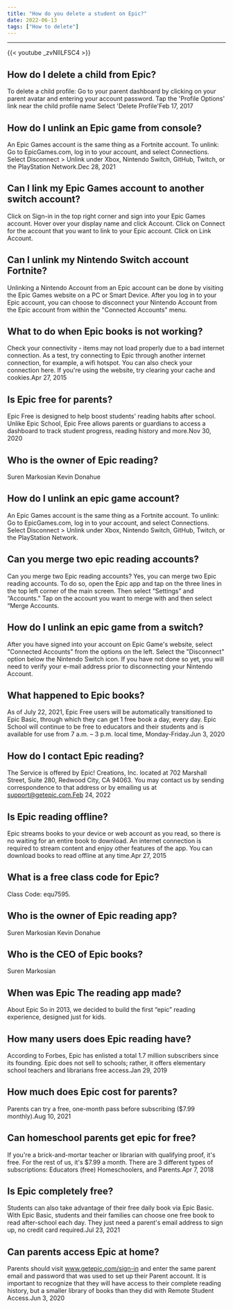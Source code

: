 ```yaml
---
title: "How do you delete a student on Epic?"
date: 2022-06-13
tags: ["How to delete"]
---
```


---
{{< youtube _zvNIlLFSC4 >}}
## How do I delete a child from Epic?
To delete a child profile: Go to your parent dashboard by clicking on your parent avatar and entering your account password. Tap the 'Profile Options' link near the child profile name​ Select 'Delete Profile'Feb 17, 2017

## How do I unlink an Epic game from console?
An Epic Games account is the same thing as a Fortnite account. To unlink: Go to EpicGames.com, log in to your account, and select Connections. Select Disconnect > Unlink under Xbox, Nintendo Switch, GitHub, Twitch, or the PlayStation Network.Dec 28, 2021

## Can I link my Epic Games account to another switch account?
Click on Sign-in in the top right corner and sign into your Epic Games account. Hover over your display name and click Account. Click on Connect for the account that you want to link to your Epic account. Click on Link Account.

## Can I unlink my Nintendo Switch account Fortnite?
Unlinking a Nintendo Account from an Epic account can be done by visiting the Epic Games website on a PC or Smart Device. After you log in to your Epic account, you can choose to disconnect your Nintendo Account from the Epic account from within the "Connected Accounts" menu.

## What to do when Epic books is not working?
Check your connectivity - items may not load properly due to a bad internet connection. As a test, try connecting to Epic through another internet connection, for example, a wifi hotspot. You can also check your connection here. If you're using the website, try clearing your cache and cookies.Apr 27, 2015

## Is Epic free for parents?
Epic Free is designed to help boost students' reading habits after school. Unlike Epic School, Epic Free allows parents or guardians to access a dashboard to track student progress, reading history and more.Nov 30, 2020

## Who is the owner of Epic reading?
Suren Markosian Kevin Donahue

## How do I unlink an epic game account?
An Epic Games account is the same thing as a Fortnite account. To unlink: Go to EpicGames.com, log in to your account, and select Connections. Select Disconnect > Unlink under Xbox, Nintendo Switch, GitHub, Twitch, or the PlayStation Network.

## Can you merge two epic reading accounts?
Can you merge two Epic reading accounts? Yes, you can merge two Epic reading accounts. To do so, open the Epic app and tap on the three lines in the top left corner of the main screen. Then select “Settings” and “Accounts.” Tap on the account you want to merge with and then select “Merge Accounts.

## How do I unlink an epic game from a switch?
After you have signed into your account on Epic Game's website, select "Connected Accounts" from the options on the left. Select the "Disconnect" option below the Nintendo Switch icon. If you have not done so yet, you will need to verify your e-mail address prior to disconnecting your Nintendo Account.

## What happened to Epic books?
As of July 22, 2021, Epic Free users will be automatically transitioned to Epic Basic, through which they can get 1 free book a day, every day. Epic School will continue to be free to educators and their students and is available for use from 7 a.m. – 3 p.m. local time, Monday-Friday.Jun 3, 2020

## How do I contact Epic reading?
The Service is offered by Epic! Creations, Inc. located at 702 Marshall Street, Suite 280, Redwood City, CA 94063. You may contact us by sending correspondence to that address or by emailing us at support@getepic.com.Feb 24, 2022

## Is Epic reading offline?
Epic streams books to your device or web account as you read, so there is no waiting for an entire book to download. An internet connection is required to stream content and enjoy other features of the app. You can download books to read offline at any time.Apr 27, 2015

## What is a free class code for Epic?
Class Code: equ7595.

## Who is the owner of Epic reading app?
Suren Markosian Kevin Donahue

## Who is the CEO of Epic books?
Suren Markosian

## When was Epic The reading app made?
About Epic So in 2013, we decided to build the first “epic” reading experience, designed just for kids.

## How many users does Epic reading have?
According to Forbes, Epic has enlisted a total 1.7 million subscribers since its founding. Epic does not sell to schools; rather, it offers elementary school teachers and librarians free access.Jan 29, 2019

## How much does Epic cost for parents?
Parents can try a free, one-month pass before subscribing ($7.99 monthly).Aug 10, 2021

## Can homeschool parents get epic for free?
If you're a brick-and-mortar teacher or librarian with qualifying proof, it's free. For the rest of us, it's $7.99 a month. There are 3 different types of subscriptions: Educators (free) Homeschoolers, and Parents.Apr 7, 2018

## Is Epic completely free?
Students can also take advantage of their free daily book via Epic Basic. With Epic Basic, students and their families can choose one free book to read after-school each day. They just need a parent's email address to sign up, no credit card required.Jul 23, 2021

## Can parents access Epic at home?
Parents should visit www.getepic.com/sign-in and enter the same parent email and password that was used to set up their Parent account. It is important to recognize that they will have access to their complete reading history, but a smaller library of books than they did with Remote Student Access.Jun 3, 2020

